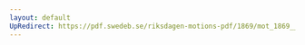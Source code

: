 ```yaml
---
layout: default
UpRedirect: https://pdf.swedeb.se/riksdagen-motions-pdf/1869/mot_1869__ak__00165.pdf
---
```

